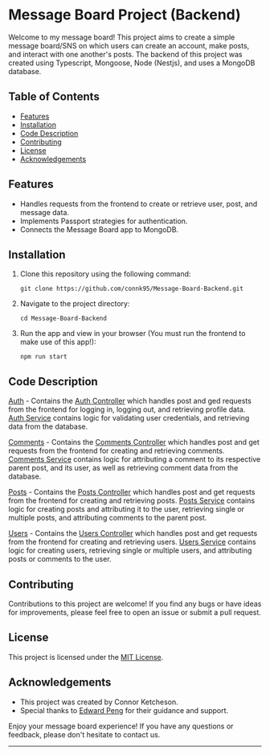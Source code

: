 # Message Board Project (Backend)

Welcome to my message board! This project aims to create a simple message board/SNS on which users can create an account, make posts, and interact with one another's posts. The backend of this project was created using Typescript, Mongoose, Node (Nestjs), and uses a MongoDB database.

## Table of Contents

- [Features](https://github.com/connk95/Message-Board-Backend/main/README.md#features)
- [Installation](https://github.com/connk95/Message-Board-Backend/blob/main/README.md#installation)
- [Code Description](https://github.com/connk95/Message-Board-Backend/blob/main/README.md#code-description)
- [Contributing](https://github.com/Message-Board-Backend/blob/main/README.md#contributing)
- [License](https://github.com/connk95/Message-Board-Backend/blob/main/README.md#license)
- [Acknowledgements](https://github.com/connk95/Message-Board-Backend/blob/main/README.md#acknowledgements)

## Features

- Handles requests from the frontend to create or retrieve user, post, and message data.
- Implements Passport strategies for authentication.
- Connects the Message Board app to MongoDB.

## Installation

1. Clone this repository using the following command:
   ```
   git clone https://github.com/connk95/Message-Board-Backend.git
   ```

2. Navigate to the project directory:
   ```
   cd Message-Board-Backend
   ```

3. Run the app and view in your browser (You must run the frontend to make use of this app!):
   ```
   npm run start
   ```

## Code Description

[Auth](https://github.com/connk95/Message-Board-Backend/tree/main/src/auth) - Contains the [Auth Controller](https://github.com/connk95/Message-Board-Backend/blob/main/src/auth/auth.controller.ts) which handles post and ged requests from the frontend for logging in, logging out, and retrieving profile data. [Auth Service](https://github.com/connk95/Message-Board-Backend/blob/main/src/auth/auth.service.ts) contains logic for validating user credentials, and retrieving data from the database.

[Comments](https://github.com/connk95/Message-Board-Backend/tree/main/src/comments) - Contains the [Comments Controller](https://github.com/connk95/Message-Board-Backend/blob/main/src/comments/comments.controller.ts) which handles post and get requests from the frontend for creating and retrieving comments. [Comments Service](https://github.com/connk95/Message-Board-Backend/blob/main/src/comments/comments.service.ts) contains logic for attributing a comment to its respective parent post, and its user, as well as retrieving comment data from the database.

[Posts](https://github.com/connk95/Message-Board-Backend/tree/main/src/posts) - Contains the [Posts Controller](https://github.com/connk95/Message-Board-Backend/blob/main/src/posts/posts.controller.ts) which handles post and get requests from the frontend for creating and retrieving posts. [Posts Service](https://github.com/connk95/Message-Board-Backend/blob/main/src/posts/posts.service.ts) contains logic for creating posts and attributing it to the user, retrieving single or multiple posts, and attributing comments to the parent post.

[Users](https://github.com/connk95/Message-Board-Backend/tree/main/src/users) - Contains the [Users Controller](https://github.com/connk95/Message-Board-Backend/blob/main/src/users/users.controller.ts) which handles post and get requests from the frontend for creating and retrieving users. [Users Service](https://github.com/connk95/Message-Board-Backend/blob/main/src/users/users.service.ts) contains logic for creating users, retrieving single or multiple users, and attributing posts or comments to the user.

## Contributing

Contributions to this project are welcome! If you find any bugs or have ideas for improvements, please feel free to open an issue or submit a pull request.

## License

This project is licensed under the [MIT License](LICENSE).

## Acknowledgements

- This project was created by Connor Ketcheson.
- Special thanks to [Edward Peng](https://github.com/edwardnz2017) for their guidance and support.

Enjoy your message board experience! If you have any questions or feedback, please don't hesitate to contact us.

---
